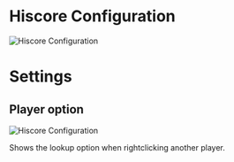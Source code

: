 # Hiscore Configuration

![Hiscore Configuration](https://i.imgur.com/RXD9Vkt.png)

# Settings
## Player option

![Hiscore Configuration](https://i.imgur.com/RXD9Vkt.png)

Shows the lookup option when rightclicking another player.

